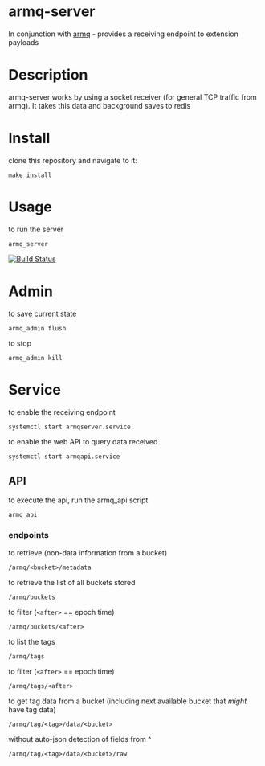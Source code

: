 armq-server
===

In conjunction with [armq](https://github.com/enckse/armq) - provides a receiving endpoint to extension payloads

# Description

armq-server works by using a socket receiver (for general TCP traffic from armq). It takes this data and background saves to redis

# Install

clone this repository and navigate to it:
```
make install
```

# Usage

to run the server
```
armq_server
```

[![Build Status](https://travis-ci.org/enckse/armq-server.svg?branch=master)](https://travis-ci.org/enckse/armq-server)

# Admin

to save current state
```
armq_admin flush
``` 

to stop
```
armq_admin kill
``` 

# Service

to enable the receiving endpoint
```
systemctl start armqserver.service
```

to enable the web API to query data received
```
systemctl start armqapi.service
```

## API

to execute the api, run the armq_api script
```
armq_api
```

### endpoints

to retrieve (non-data information from a bucket)
```
/armq/<bucket>/metadata
```

to retrieve the list of all buckets stored
```
/armq/buckets
```

to filter (`<after>` == epoch time)
```
/armq/buckets/<after>
```

to list the tags
```
/armq/tags
```

to filter (`<after>` == epoch time)
```
/armq/tags/<after>
```

to get tag data from a bucket (including next available bucket that _might_ have tag data)
```
/armq/tag/<tag>/data/<bucket>
```

without auto-json detection of fields from ^
```
/armq/tag/<tag>/data/<bucket>/raw
```
